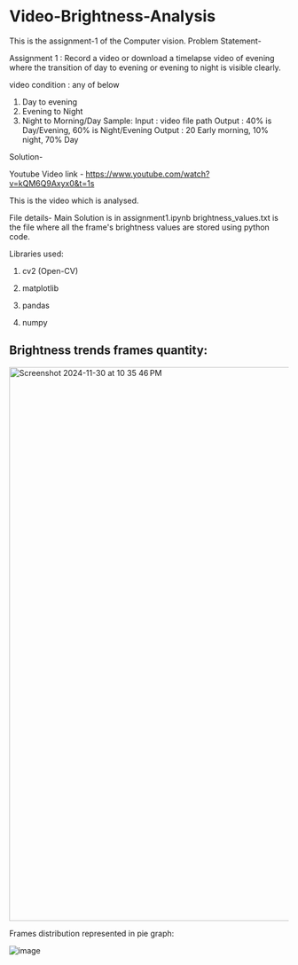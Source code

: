 # Video-Brightness-Analysis
This is the assignment-1 of the Computer vision.
Problem Statement-

Assignment 1 :
Record a video or download a timelapse video of evening where the transition of day to evening or evening to night is visible clearly.

video condition : any of below

1. Day to evening
2. Evening to Night
3. Night to Morning/Day Sample: Input : video file path Output : 40% is Day/Evening, 60% is Night/Evening Output : 20 Early morning, 10% night, 70% Day
   
Solution-

Youtube Video link - https://www.youtube.com/watch?v=kQM6Q9Axyx0&t=1s

This is the video which is analysed.

File details- Main Solution is in assignment1.ipynb
brightness_values.txt is the file where all the frame's brightness values are stored using python code.

Libraries used:

1. cv2 (Open-CV)

2. matplotlib

3. pandas

4. numpy

Brightness trends frames quantity:
---------------------------------


<img width="999" alt="Screenshot 2024-11-30 at 10 35 46 PM" src="https://github.com/user-attachments/assets/8a3344dc-212f-4313-b36b-b975d3140e35">

Frames distribution represented in pie graph:

![image](https://github.com/user-attachments/assets/694e912c-7d7e-4148-92b4-2ec2cf6331e5)


